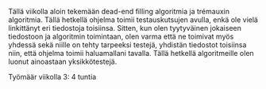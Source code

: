 Tällä viikolla aloin tekemään dead-end filling algoritmia ja trémauxin algoritmia. Tällä hetkellä ohjelma toimii testauskutsujen avulla, enkä ole vielä linkittänyt eri tiedostoja toisiinsa. Sitten, kun olen tyytyväinen jokaiseen tiedostoon ja algoritmin toimintaan, olen varma että ne toimivat myös yhdessä sekä niille on tehty tarpeeksi testejä, yhdistän tiedostot toisiinsa niin, että ohjelma toimii haluamallani tavalla. Tällä hetkellä algoritmeille olen luonut ainoastaan yksikkötestejä.

Työmäär viikolla 3: 4 tuntia